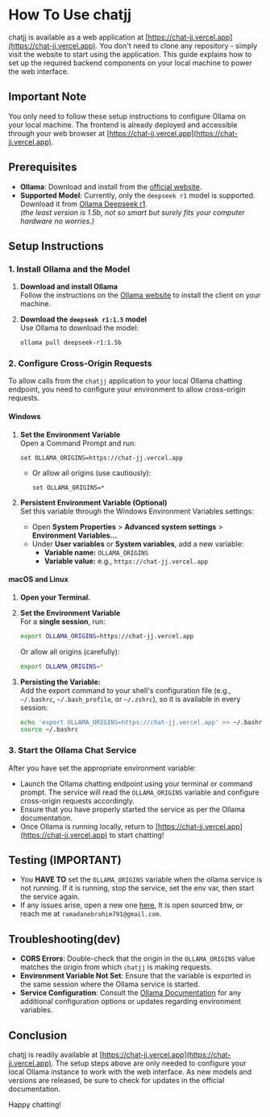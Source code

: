 # How To Use chatjj

chatjj is available as a web application at [https://chat-jj.vercel.app](https://chat-jj.vercel.app). You don't need to clone any repository - simply visit the website to start using the application. This guide explains how to set up the required backend components on your local machine to power the web interface.

## Important Note
You only need to follow these setup instructions to configure Ollama on your local machine. The frontend is already deployed and accessible through your web browser at [https://chat-jj.vercel.app](https://chat-jj.vercel.app).

## Prerequisites

- **Ollama**: Download and install from the
  [official website](https://ollama.ai/).
- **Supported Model**: Currently, only the `deepseek r1` model is supported. Download it from
  [Ollama Deepseek r1](https://ollama.com/library/deepseek-r1).  
  *(the least version is 1.5b, not so smart but surely fits your computer hardware no worries.)*

## Setup Instructions

### 1. Install Ollama and the Model

1. **Download and install Ollama**  
   Follow the instructions on the [Ollama website](https://ollama.ai/) to install the client on your machine.

2. **Download the `deepseek r1:1.5` model**  
   Use Ollama to download the model:
   ```bash
   ollama pull deepseek-r1:1.5b
   ```

### 2. Configure Cross-Origin Requests

To allow calls from the `chatjj` application to your local Ollama chatting endpoint, you need to configure your environment to allow cross-origin requests.

#### Windows

1. **Set the Environment Variable**  
   Open a Command Prompt and run:
   ```batch
   set OLLAMA_ORIGINS=https://chat-jj.vercel.app
   ```
   - Or allow all origins (use cautiously):
     ```batch
     set OLLAMA_ORIGINS=*
     ```

2. **Persistent Environment Variable (Optional)**  
   Set this variable through the Windows Environment Variables settings:
   - Open **System Properties** > **Advanced system settings** > **Environment Variables…**
   - Under **User variables** or **System variables**, add a new variable:
     - **Variable name:** `OLLAMA_ORIGINS`
     - **Variable value:** e.g., `https://chat-jj.vercel.app`

#### macOS and Linux

1. **Open your Terminal.**

2. **Set the Environment Variable**  
   For a **single session**, run:
   ```bash
   export OLLAMA_ORIGINS=https://chat-jj.vercel.app
   ```

   Or allow all origins (carefully):
   ```bash
   export OLLAMA_ORIGINS=*
   ```

3. **Persisting the Variable:**  
   Add the export command to your shell's configuration file (e.g., `~/.bashrc`, `~/.bash_profile`, or `~/.zshrc`), so it is available in every session:
   ```bash
   echo 'export OLLAMA_ORIGINS=https://chat-jj.vercel.app' >> ~/.bashrc
   source ~/.bashrc
   ```

### 3. Start the Ollama Chat Service

After you have set the appropriate environment variable:

- Launch the Ollama chatting endpoint using your terminal or command prompt. The service will read the `OLLAMA_ORIGINS` variable and configure cross-origin requests accordingly.
- Ensure that you have properly started the service as per the Ollama documentation.
- Once Ollama is running locally, return to [https://chat-jj.vercel.app](https://chat-jj.vercel.app) to start chatting!

## Testing (IMPORTANT)

- You **HAVE TO** set the `OLLAMA_ORIGINS` variable when the ollama service is not running. If it is running, stop the service, set the env var, then start the service again.
- If any issues arise, open a new one [here](https://github.com/Ebrahim-Ramadan/vite-pwa-chatjj), It is open sourced btw, or reach me at `ramadanebrahim791@gmail.com`.

## Troubleshooting(dev)

- **CORS Errors**: Double-check that the origin in the `OLLAMA_ORIGINS` value matches the origin from which `chatjj` is making requests.
- **Environment Variable Not Set**: Ensure that the variable is exported in the same session where the Ollama service is started.
- **Service Configuration**: Consult the [Ollama Documentation](https://ollama.ai/docs) for any additional configuration options or updates regarding environment variables.

## Conclusion

chatjj is readily available at [https://chat-jj.vercel.app](https://chat-jj.vercel.app). The setup steps above are only needed to configure your local Ollama instance to work with the web interface. As new models and versions are released, be sure to check for updates in the official documentation.

Happy chatting!